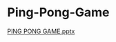# Ping-Pong-Game
[PING PONG GAME.pptx](https://github.com/Sidgadkari/Ping-Pong-Game/files/10523469/PING.PONG.GAME.pptx)

